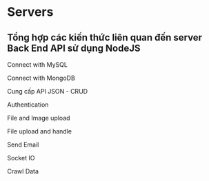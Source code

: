# Servers
## Tổng hợp các kiến thức liên quan đến server Back End API sử dụng NodeJS

Connect with MySQL 

Connect with MongoDB

Cung cấp API JSON - CRUD

Authentication 

File and Image upload

File upload and handle 

Send Email 

Socket IO

Crawl Data


